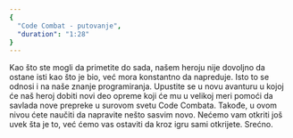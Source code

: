 ```yaml
---
{
  "Code Combat - putovanje",
  "duration": "1:28"
}
---
```


Kao što ste mogli da primetite do sada, našem heroju nije dovoljno da ostane isti kao što je bio, već mora konstantno da napreduje. Isto to se odnosi i na naše znanje programiranja. Upustite se u novu avanturu u kojoj će naš heroj dobiti novi deo opreme koji će mu u velikoj meri pomoći da savlada nove prepreke u surovom svetu Code Combata. Takođe, u ovom nivou ćete naučiti da napravite nešto sasvim novo. Nećemo vam otkriti još uvek šta je to, već ćemo vas ostaviti da kroz igru sami otkrijete. Srećno. 
